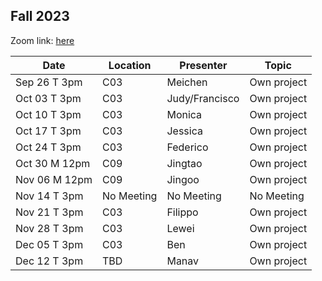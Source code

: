 ## Fall 2023

Zoom link: [here](https://uchicago.zoom.us/j/94655575384?pwd=Sm0vQUdFbWVXbHNZdmFrTnl4Ukpodz09)

| Date          | Location   | Presenter                | Topic              |
|---------------|------------|--------------------------|--------------------|
| Sep 26 T 3pm  | C03        | Meichen                  | Own project        |
| Oct 03 T 3pm  | C03        | Judy/Francisco           | Own project        |
| Oct 10 T 3pm  | C03        | Monica                   | Own project        |
| Oct 17 T 3pm  | C03        | Jessica                  | Own project        |
| Oct 24 T 3pm  | C03        | Federico                 | Own project        |
| Oct 30 M 12pm | C09        | Jingtao                  | Own project        |
| Nov 06 M 12pm | C09        | Jingoo                   | Own project        |
| Nov 14 T 3pm  | No Meeting | No Meeting               | No Meeting         |
| Nov 21 T 3pm  | C03        | Filippo                  | Own project        |
| Nov 28 T 3pm  | C03        | Lewei                    | Own project        |
| Dec 05 T 3pm  | C03        | Ben                      | Own project        |
| Dec 12 T 3pm  | TBD        | Manav                    | Own project        |
